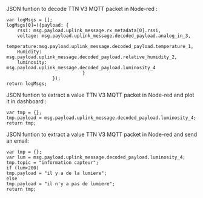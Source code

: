 JSON funtion to decode TTN V3 MQTT packet in Node-red :

```
var logMsgs = [];
logMsgs[0]=({payload: {
    rssi: msg.payload.uplink_message.rx_metadata[0].rssi,
    voltage: msg.payload.uplink_message.decoded_payload.analog_in_3,
    temperature:msg.payload.uplink_message.decoded_payload.temperature_1,
    Humidity: msg.payload.uplink_message.decoded_payload.relative_humidity_2, 
    luminosity: msg.payload.uplink_message.decoded_payload.luminosity_4
                            }
                 });
return logMsgs;
```



JSON funtion to extract a value TTN V3 MQTT packet in Node-red and plot it in dashboard :
```
var tmp = {};
tmp.payload = msg.payload.uplink_message.decoded_payload.luminosity_4;
return tmp;
```

JSON funtion to extract a value TTN V3 MQTT packet in Node-red and send an email:
```
var tmp = {};
var lum = msg.payload.uplink_message.decoded_payload.luminosity_4;
tmp.topic = "information capteur";
if (lum>200)
tmp.payload = "il y a de la lumiere";
else
tmp.payload = "il n'y a pas de lumiere";
return tmp;
```
